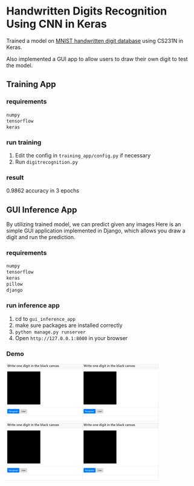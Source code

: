 # Handwritten Digits Recognition Using CNN in Keras
 
Trained a model on [MNIST handwritten digit database](http://yann.lecun.com/exdb/mnist/) using CS231N in Keras.

Also implemented a GUI app to allow users to draw their own digit to test the model.


## Training App

### requirements

```
numpy
tensorflow
keras
```

### run training

1. Edit the config in `training_app/config.py` if necessary
1. Run `digitrecognition.py`

### result

0.9862 accuracy in 3 epochs

## GUI Inference App

By utilizing trained model, we can predict given any images
Here is an simple GUI application implemented in Django, which allows you draw a digit and run the prediction.

### requirements

```
numpy
tensorflow
keras
pillow
django
```

### run inference app

1. cd to `gui_inference_app`
2. make sure packages are installed correctly
3. `python manage.py runserver`
4. Open `http://127.0.0.1:8000` in your browser

### Demo

<img src="demos/5.gif" width="40%" height="40%"><img src="demos/4.gif" width="40%" height="40%"><img src="demos/8.gif" width="40%" height="40%"><img src="demos/0_wrong.gif" width="40%" height="40%">
